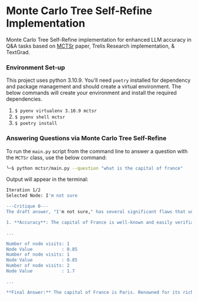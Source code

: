 # Monte Carlo Tree Self-Refine Implementation
Monte Carlo Tree Self-Refine implementation for enhanced LLM accuracy in Q&amp;A tasks based on [MCTSr](https://arxiv.org/pdf/2406.07394) paper, Trelis Research implementation, &amp; TextGrad.


### Environment Set-up
This project uses python 3.10.9. You'll need `poetry` installed for dependency and package management and should create a virtual environment. The below commands will create your environment and install the required dependencies.

1. `$ pyenv virtualenv 3.10.9 mctsr`
2. `$ pyenv shell mctsr`
3. `$ poetry install`


### Answering Questions via Monte Carlo Tree Self-Refine
To run the `main.py` script from the command line to answer a question with the `MCTSr` class, use the below command:
```bash
╰─$ python mctsr/main.py --question "what is the capital of france"
```
Output will appear in the terminal:
```bash
Iteration 1/2
Selected Node: I'm not sure

---Critique 0---
The draft answer, "I'm not sure," has several significant flaws that undermine its effectiveness and quality.

1. **Accuracy**: The capital of France is well-known and easily verifiable information. The answer fails to provide the correct information, which can be immediately identified by anyone with basic knowledge...

...

Number of node visits: 1
Node Value           : 0.85
Number of node visits: 1
Node Value           : 0.85
Number of node visits: 2
Node Value           : 1.7

...

**Final Answer:** The capital of France is Paris. Renowned for its rich history and immense cultural influence, Paris is home to iconic landmarks such as the Eiffel Tower and the Louvre Museum. This vibrant city is a global center for art, fashion, and gastronomy, drawing millions of visitors each year.
```
